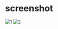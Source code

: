 # screenshot


![1](https://user-images.githubusercontent.com/52958607/155077513-79592bf1-aa9b-4bb9-a362-06b19f2f9d26.png)
![2](https://user-images.githubusercontent.com/52958607/155077523-9cb10348-0af0-49f9-8331-4cbee5f33406.png)
